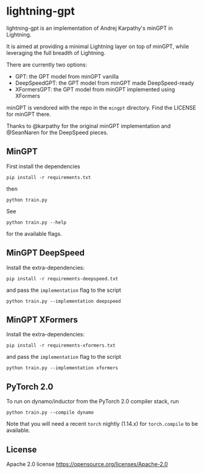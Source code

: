 # lightning-gpt

lightning-gpt is an implementation of Andrej Karpathy's minGPT in Lightning.

It is aimed at providing a minimal Lightning layer on top of minGPT, while leveraging the full breadth of Lightning.

There are currently two options:

- GPT: the GPT model from minGPT vanilla
- DeepSpeedGPT: the GPT model from minGPT made DeepSpeed-ready
- XFormersGPT: the GPT model from minGPT implemented using XFormers

minGPT is vendored with the repo in the `mingpt` directory. Find the LICENSE for minGPT there.

Thanks to @karpathy for the original minGPT implementation and @SeanNaren for the DeepSpeed pieces.

## MinGPT

First install the dependencies

```shell
pip install -r requirements.txt
```

then

```shell
python train.py
```

See

```shell
python train.py --help
```

for the available flags.

## MinGPT DeepSpeed

Install the extra-dependencies:

```shell
pip install -r requirements-deepspeed.txt
```

and pass the `implementation` flag to the script

```shell
python train.py --implementation deepspeed
```

## MinGPT XFormers

Install the extra-dependencies:

```shell
pip install -r requirements-xformers.txt
```

and pass the `implementation` flag to the script

```shell
python train.py --implementation xformers
```

## PyTorch 2.0

To run on dynamo/inductor from the PyTorch 2.0 compiler stack, run

```shell
python train.py --compile dynamo
```

Note that you will need a recent `torch` nightly (1.14.x) for `torch.compile`
to be available.

## License

Apache 2.0 license https://opensource.org/licenses/Apache-2.0
